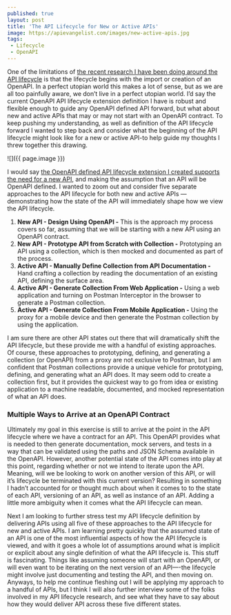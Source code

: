 ```yaml
---
published: true
layout: post
title: 'The API Lifecycle for New or Active APIs'
image: https://apievangelist.com/images/new-active-apis.jpg
tags:
 - Lifecycle
 - OpenAPI
---
```



One of the limitations of [the recent research I have been doing around the API lifecycle](https://apievangelist.com/2021/08/05/enabling-an-openapi-lifecycle/) is that the lifecycle begins with the import or creation of an OpenAPI. In a perfect utopian world this makes a lot of sense, but as we are all too painfully aware, we don’t live in a perfect utopian world. I’d say the current OpenAPI API lifecycle extension definition I have is robust and flexible enough to guide any OpenAPI defined API forward, but what about new and active APIs that may or may not start with an OpenAPI contract. To keep pushing my understanding, as well as definition of the API lifecycle forward I wanted to step back and consider what the beginning of the API lifecycle might look like for a new or active API-to help guide my thoughts I threw together this drawing.


![]({{ page.image }})


I would say [the OpenAPI defined API lifecycle extension I created supports the need for a new API](https://apievangelist.com/2021/08/05/the-dimensions-of-the-api-lifecycle/), and making the assumption that an API will be OpenAPI defined. I wanted to zoom out and consider five separate approaches to the API lifecycle for both new and active APIs — demonstrating how the state of the API will immediately shape how we view the API lifecycle.


1. **New API - Design Using OpenAPI -** This is the approach my process covers so far, assuming that we will be starting with a new API using an OpenAPI contract.
1. **New API - Prototype API from Scratch with Collection -**  Prototyping an API using a collection, which is then mocked and documented as part of the process.
1. **Active API - Manually Define Collection from API Documentation -**  Hand crafting a collection by reading the documentation of an existing API, defining the surface area.
1. **Active API - Generate Collection From Web Application -**  Using a web application and turning on Postman Interceptor in the browser to generate a Postman collection.
1. **Active API - Generate Collection From Mobile Application -**  Using the proxy for a mobile device and then generate the Postman collection by using the application.


I am sure there are other API states out there that will dramatically shift the API lifecycle, but these provide me with a handful of existing approaches. Of course, these approaches to prototyping, defining, and generating a collection (or OpenAPI) from a proxy are not exclusive to Postman, but I am confident that Postman collections provide a unique vehicle for prototyping, defining, and generating what an API does. It may seem odd to create a collection first, but it provides the quickest way to go from idea or existing application to a machine readable, documented, and mocked representation of what an API does.

### Multiple Ways to Arrive at an OpenAPI Contract
Ultimately my goal in this exercise is still to arrive at the point in the API lifecycle where we have a contract for an API. This OpenAPI provides what is needed to then generate documentation, mock servers, and tests in a way that can be validated using the paths and JSON Schema available in the OpenAPI. However, another potential state of the API comes into play at this point, regarding whether or not we intend to iterate upon the API. Meaning, will we be looking to work on another version of this API, or will it’s lifecycle be terminated with this current version? Resulting in something I hadn’t accounted for or thought much about when it comes to to the state of each API, versioning of an API, as well as instance of an API. Adding a little more ambiguity when it comes what the API lifecycle can mean.


Next I am looking to further stress test my API lifecycle definition by delivering APIs using all five of these approaches to the API lifecycle for new and active APIs. I am learning pretty quickly that the assumed state of an API is one of the most influential aspects of how the API lifecycle is viewed, and with it goes a whole lot of assumptions around what is implicit or explicit about any single definition of what the API lifecycle is. This stuff is fascinating. Things like assuming someone will start with an OpenAPI, or will even want to be iterating on the next version of an API—-the lifecycle might involve just documenting and testing the API, and then moving on. Anyways, to help me continue fleshing out I will be applying my approach to a handful of APIs, but I think I will also further interview some of the folks involved in my API lifecycle research, and see what they have to say about how they would deliver API across these five different states.

